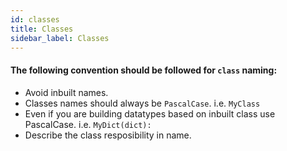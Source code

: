 ```yaml
---
id: classes
title: Classes
sidebar_label: Classes
---
```


#### The following convention should be followed for `class` naming:

* Avoid inbuilt names.
* Classes names should always be `PascalCase`. i.e. `MyClass` 
* Even if you are building datatypes based on inbuilt class use PascalCase. i.e. `MyDict(dict):`
* Describe the class resposibility in name.
